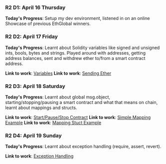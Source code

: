 ### R2 D1: April 16 Thursday

**Today's Progress**: Setup my dev environment, listened in on an online Showcase of previous EthGlobal winners. 


### R2 D2: April 17 Friday

**Today's Progress**: Learnt about Solidity variables like signed and unsigned ints, bools, bytes and strings. Played around with addresses, getting address balances, sent and withdrew ether to/from a smart contract address. 

**Link to work**: [Variables](https://github.com/saurabh/learning-Solidity/blob/master/1.Variables.sol)
**Link to work**: [Sending Ether](https://github.com/saurabh/learning-Solidity/blob/master/2.SendMoneyExample.sol)


### R2 D3: April 18 Saturday

**Today's Progress**: Learnt about global msg.object, starting/stopping/pausing a smart contract and what that means on chain, learnt about mappings and structs. 

**Link to work**: [Start/Pause/Stop Contract](https://github.com/saurabh/learning-Solidity/blob/master/3.StartStopUpdate.sol)
**Link to work**: [Simple Mapping Example](https://github.com/saurabh/learning-Solidity/blob/master/4.SimpleMappingExample.sol)
**Link to work**: [Mapping Stuct Example](https://github.com/saurabh/learning-Solidity/blob/master/5.MappingStructExample.sol)


### R2 D4: April 19 Sunday

**Today's Progress**: Learnt about exception handling (require, assert, revert).

**Link to work**: [Exception Handling](https://github.com/saurabh/learning-Solidity/blob/master/ExceptionsExample.sol)
